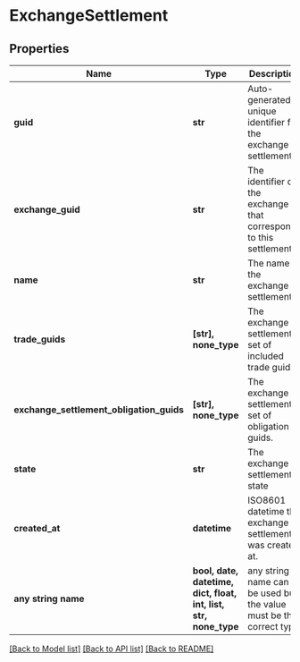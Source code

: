 # ExchangeSettlement


## Properties
Name | Type | Description | Notes
------------ | ------------- | ------------- | -------------
**guid** | **str** | Auto-generated unique identifier for the exchange settlement. | [optional] 
**exchange_guid** | **str** | The identifier of the exchange that corresponds to this settlement. | [optional] 
**name** | **str** | The name of the exchange settlement. | [optional] 
**trade_guids** | **[str], none_type** | The exchange settlement&#39;s set of included trade guids. | [optional] 
**exchange_settlement_obligation_guids** | **[str], none_type** | The exchange settlement&#39;s set of obligation guids. | [optional] 
**state** | **str** | The exchange settlement&#39;s state | [optional] 
**created_at** | **datetime** | ISO8601 datetime the exchange settlement was created at. | [optional] 
**any string name** | **bool, date, datetime, dict, float, int, list, str, none_type** | any string name can be used but the value must be the correct type | [optional]

[[Back to Model list]](../README.md#documentation-for-models) [[Back to API list]](../README.md#documentation-for-api-endpoints) [[Back to README]](../README.md)


